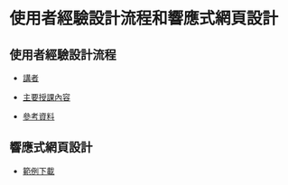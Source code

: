 # 使用者經驗設計流程和響應式網頁設計
## 使用者經驗設計流程
* [講者](https://www.linkedin.com/in/yiyinglin/)

* [主要授課內容](https://docs.google.com/presentation/d/1bfGDO7vsLe835zB5tjRrYY-jWhXMW_2TnS4Wt5Ebv_Y/edit#slide=id.g378570b666_0_135)

* [參考資料](https://drive.google.com/file/d/0B0sbkZN71AsGSnhUVVNFUjRQNDg/view)


## 響應式網頁設計

* [範例下載](https://storage.googleapis.com/teach-at-nccu/assets/psd/20180412-practice.psd)

